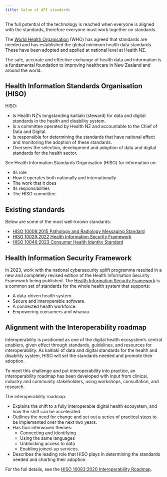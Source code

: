 ```yaml
---
title: Value of API standards
---
```




The full potential of the technology is reached when everyone is aligned with the standards, therefore everyone must work together on standards.

The [World Health Organisation](https://www.who.int/) (WHO) has agreed that standards are needed and has established the global minimum health data standards. These have been adopted and applied at national level at Health NZ.

The safe, accurate and effective exchange of health data and information is a fundamental foundation to improving healthcare in New Zealand and around the world.

## Health Information Standards Organisation (HISO)

HISO:

- Is Health NZ’s longstanding kaitiaki (steward) for data and digital standards in the health and disability system.
- Is a committee operated by Health NZ and accountable to the Chief of Data and Digital.
- Is responsible for determining the standards that have national effect and monitoring the adoption of these standards.
- Oversees the selection, development and adoption of data and digital standards for the health sector.

See Health Information Standards Organisation (HISO) for information on:

- Its role
- How it operates both nationally and internationally
- The work that it does
- Its responsibilities
- The HISO committee.

## Existing standards

Below are some of the most well-known standards:

- [HISO 10008:2015 Pathology and Radiology Messaging Standard](https://www.tewhatuora.govt.nz/assets/Our-health-system/Digital-health/Health-information-standards/hiso-10008-2-2015-path-and-rads-messaging-standard-nov-2021.docx)
- [HISO 10029:2022 Health Information Security Framework](https://www.tewhatuora.govt.nz/publications/health-information-security-framework/)
- [HISO 10046:2023 Consumer Health Identity Standard](https://www.tewhatuora.govt.nz/publications/hiso-100462023-consumer-health-identity-standard/)

## Health Information Security Framework

In 2023, work with the national cybersecurity uplift programme resulted in a new and completely revised edition of the Health Information Security Framework being published.
The [Health Information Security Framework](https://www.tewhatuora.govt.nz/publications/health-information-security-framework/) is a common set of standards for the whole health system that supports:

- A data-driven health system.
- Secure and interoperable software.
- A connected health workforce.
- Empowering consumers and whānau.

## Alignment with the Interoperability roadmap

Interoperability is positioned as one of the digital health ecosystem’s central enablers, given effect through standards, guidelines, and resources for interoperability. As kaitiaki of data and digital standards for the health and disability system, HISO will set the standards needed and promote their adoption.

To meet this challenge and put interoperability into practice, an interoperability roadmap has been developed with input from clinical, industry and community stakeholders, using workshops, consultation, and research.

The interoperability roadmap:

- Explains the shift to a fully interoperable digital health ecosystem, and how the shift can be accelerated.
- Outlines the need for change and set out a series of practical steps to be implemented over the next two years.
- Has four interwoven themes:
  - Connecting and identifying
  - Using the same languages
  - Unblocking access to data
  - Enabling joined-up services.
- Describes the leading role that HISO plays in determining the standards needed and charting their adoption.

For the full details, see the [HISO 10083:2020 Interoperability Roadmap](https://www.tewhatuora.govt.nz/assets/Our-health-system/Digital-health/Health-information-standards/hiso-10083-2020-interoperability-roadmap-11sept2020.pdf).
